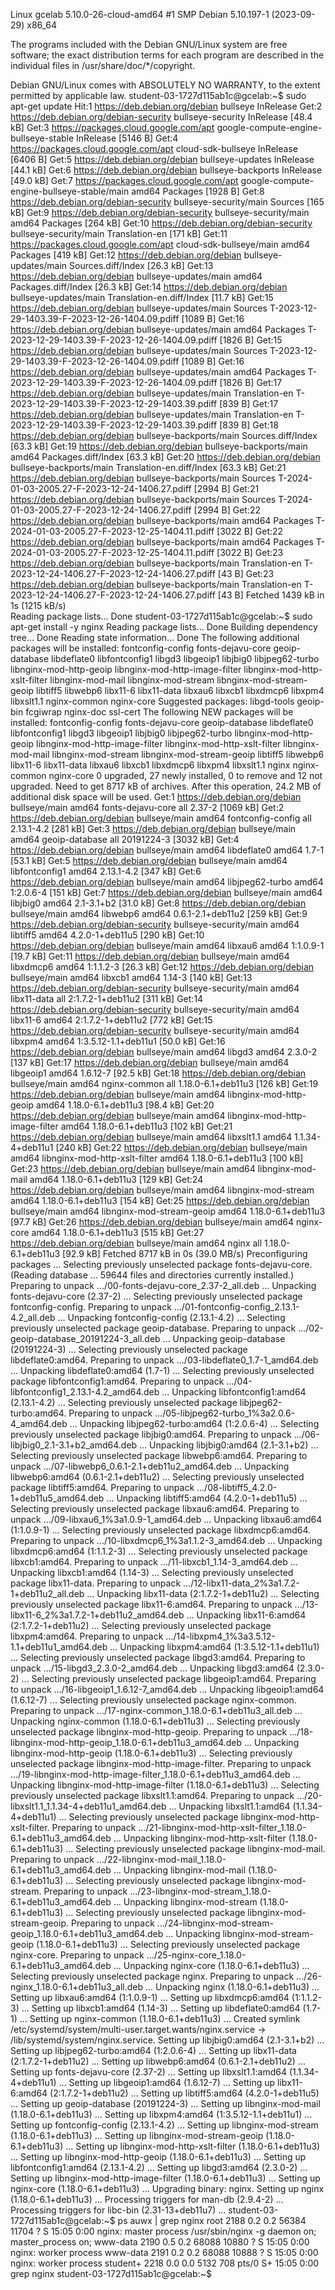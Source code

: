 Linux gcelab 5.10.0-26-cloud-amd64 #1 SMP Debian 5.10.197-1 (2023-09-29) x86_64

The programs included with the Debian GNU/Linux system are free software;
the exact distribution terms for each program are described in the
individual files in /usr/share/doc/*/copyright.

Debian GNU/Linux comes with ABSOLUTELY NO WARRANTY, to the extent
permitted by applicable law.
student-03-1727d115ab1c@gcelab:~$ sudo apt-get update
Hit:1 https://deb.debian.org/debian bullseye InRelease
Get:2 https://deb.debian.org/debian-security bullseye-security InRelease [48.4 kB]
Get:3 https://packages.cloud.google.com/apt google-compute-engine-bullseye-stable InRelease [5146 B]
Get:4 https://packages.cloud.google.com/apt cloud-sdk-bullseye InRelease [6406 B]
Get:5 https://deb.debian.org/debian bullseye-updates InRelease [44.1 kB]
Get:6 https://deb.debian.org/debian bullseye-backports InRelease [49.0 kB]
Get:7 https://packages.cloud.google.com/apt google-compute-engine-bullseye-stable/main amd64 Packages [1928 B]
Get:8 https://deb.debian.org/debian-security bullseye-security/main Sources [165 kB]
Get:9 https://deb.debian.org/debian-security bullseye-security/main amd64 Packages [264 kB]
Get:10 https://deb.debian.org/debian-security bullseye-security/main Translation-en [171 kB]
Get:11 https://packages.cloud.google.com/apt cloud-sdk-bullseye/main amd64 Packages [419 kB]
Get:12 https://deb.debian.org/debian bullseye-updates/main Sources.diff/Index [26.3 kB]
Get:13 https://deb.debian.org/debian bullseye-updates/main amd64 Packages.diff/Index [26.3 kB]
Get:14 https://deb.debian.org/debian bullseye-updates/main Translation-en.diff/Index [11.7 kB]
Get:15 https://deb.debian.org/debian bullseye-updates/main Sources T-2023-12-29-1403.39-F-2023-12-26-1404.09.pdiff [1089 B]
Get:16 https://deb.debian.org/debian bullseye-updates/main amd64 Packages T-2023-12-29-1403.39-F-2023-12-26-1404.09.pdiff [1826 B]
Get:15 https://deb.debian.org/debian bullseye-updates/main Sources T-2023-12-29-1403.39-F-2023-12-26-1404.09.pdiff [1089 B]
Get:16 https://deb.debian.org/debian bullseye-updates/main amd64 Packages T-2023-12-29-1403.39-F-2023-12-26-1404.09.pdiff [1826 B]
Get:17 https://deb.debian.org/debian bullseye-updates/main Translation-en T-2023-12-29-1403.39-F-2023-12-29-1403.39.pdiff [839 B]
Get:17 https://deb.debian.org/debian bullseye-updates/main Translation-en T-2023-12-29-1403.39-F-2023-12-29-1403.39.pdiff [839 B]
Get:18 https://deb.debian.org/debian bullseye-backports/main Sources.diff/Index [63.3 kB]
Get:19 https://deb.debian.org/debian bullseye-backports/main amd64 Packages.diff/Index [63.3 kB]
Get:20 https://deb.debian.org/debian bullseye-backports/main Translation-en.diff/Index [63.3 kB]
Get:21 https://deb.debian.org/debian bullseye-backports/main Sources T-2024-01-03-2005.27-F-2023-12-24-1406.27.pdiff [2994 B]
Get:21 https://deb.debian.org/debian bullseye-backports/main Sources T-2024-01-03-2005.27-F-2023-12-24-1406.27.pdiff [2994 B]
Get:22 https://deb.debian.org/debian bullseye-backports/main amd64 Packages T-2024-01-03-2005.27-F-2023-12-25-1404.11.pdiff [3022 B]
Get:22 https://deb.debian.org/debian bullseye-backports/main amd64 Packages T-2024-01-03-2005.27-F-2023-12-25-1404.11.pdiff [3022 B]
Get:23 https://deb.debian.org/debian bullseye-backports/main Translation-en T-2023-12-24-1406.27-F-2023-12-24-1406.27.pdiff [43 B]
Get:23 https://deb.debian.org/debian bullseye-backports/main Translation-en T-2023-12-24-1406.27-F-2023-12-24-1406.27.pdiff [43 B]
Fetched 1439 kB in 1s (1215 kB/s)                                                  
Reading package lists... Done
student-03-1727d115ab1c@gcelab:~$ sudo apt-get install -y nginx
Reading package lists... Done
Building dependency tree... Done
Reading state information... Done
The following additional packages will be installed:
  fontconfig-config fonts-dejavu-core geoip-database libdeflate0 libfontconfig1 libgd3 libgeoip1 libjbig0 libjpeg62-turbo libnginx-mod-http-geoip
  libnginx-mod-http-image-filter libnginx-mod-http-xslt-filter libnginx-mod-mail libnginx-mod-stream libnginx-mod-stream-geoip libtiff5 libwebp6 libx11-6
  libx11-data libxau6 libxcb1 libxdmcp6 libxpm4 libxslt1.1 nginx-common nginx-core
Suggested packages:
  libgd-tools geoip-bin fcgiwrap nginx-doc ssl-cert
The following NEW packages will be installed:
  fontconfig-config fonts-dejavu-core geoip-database libdeflate0 libfontconfig1 libgd3 libgeoip1 libjbig0 libjpeg62-turbo libnginx-mod-http-geoip
  libnginx-mod-http-image-filter libnginx-mod-http-xslt-filter libnginx-mod-mail libnginx-mod-stream libnginx-mod-stream-geoip libtiff5 libwebp6 libx11-6
  libx11-data libxau6 libxcb1 libxdmcp6 libxpm4 libxslt1.1 nginx nginx-common nginx-core
0 upgraded, 27 newly installed, 0 to remove and 12 not upgraded.
Need to get 8717 kB of archives.
After this operation, 24.2 MB of additional disk space will be used.
Get:1 https://deb.debian.org/debian bullseye/main amd64 fonts-dejavu-core all 2.37-2 [1069 kB]
Get:2 https://deb.debian.org/debian bullseye/main amd64 fontconfig-config all 2.13.1-4.2 [281 kB]
Get:3 https://deb.debian.org/debian bullseye/main amd64 geoip-database all 20191224-3 [3032 kB]
Get:4 https://deb.debian.org/debian bullseye/main amd64 libdeflate0 amd64 1.7-1 [53.1 kB]
Get:5 https://deb.debian.org/debian bullseye/main amd64 libfontconfig1 amd64 2.13.1-4.2 [347 kB]
Get:6 https://deb.debian.org/debian bullseye/main amd64 libjpeg62-turbo amd64 1:2.0.6-4 [151 kB]
Get:7 https://deb.debian.org/debian bullseye/main amd64 libjbig0 amd64 2.1-3.1+b2 [31.0 kB]
Get:8 https://deb.debian.org/debian bullseye/main amd64 libwebp6 amd64 0.6.1-2.1+deb11u2 [259 kB]
Get:9 https://deb.debian.org/debian-security bullseye-security/main amd64 libtiff5 amd64 4.2.0-1+deb11u5 [290 kB]
Get:10 https://deb.debian.org/debian bullseye/main amd64 libxau6 amd64 1:1.0.9-1 [19.7 kB]
Get:11 https://deb.debian.org/debian bullseye/main amd64 libxdmcp6 amd64 1:1.1.2-3 [26.3 kB]
Get:12 https://deb.debian.org/debian bullseye/main amd64 libxcb1 amd64 1.14-3 [140 kB]
Get:13 https://deb.debian.org/debian-security bullseye-security/main amd64 libx11-data all 2:1.7.2-1+deb11u2 [311 kB]
Get:14 https://deb.debian.org/debian-security bullseye-security/main amd64 libx11-6 amd64 2:1.7.2-1+deb11u2 [772 kB]
Get:15 https://deb.debian.org/debian-security bullseye-security/main amd64 libxpm4 amd64 1:3.5.12-1.1+deb11u1 [50.0 kB]
Get:16 https://deb.debian.org/debian bullseye/main amd64 libgd3 amd64 2.3.0-2 [137 kB]
Get:17 https://deb.debian.org/debian bullseye/main amd64 libgeoip1 amd64 1.6.12-7 [92.5 kB]
Get:18 https://deb.debian.org/debian bullseye/main amd64 nginx-common all 1.18.0-6.1+deb11u3 [126 kB]
Get:19 https://deb.debian.org/debian bullseye/main amd64 libnginx-mod-http-geoip amd64 1.18.0-6.1+deb11u3 [98.4 kB]
Get:20 https://deb.debian.org/debian bullseye/main amd64 libnginx-mod-http-image-filter amd64 1.18.0-6.1+deb11u3 [102 kB]
Get:21 https://deb.debian.org/debian bullseye/main amd64 libxslt1.1 amd64 1.1.34-4+deb11u1 [240 kB]
Get:22 https://deb.debian.org/debian bullseye/main amd64 libnginx-mod-http-xslt-filter amd64 1.18.0-6.1+deb11u3 [100 kB]
Get:23 https://deb.debian.org/debian bullseye/main amd64 libnginx-mod-mail amd64 1.18.0-6.1+deb11u3 [129 kB]
Get:24 https://deb.debian.org/debian bullseye/main amd64 libnginx-mod-stream amd64 1.18.0-6.1+deb11u3 [154 kB]
Get:25 https://deb.debian.org/debian bullseye/main amd64 libnginx-mod-stream-geoip amd64 1.18.0-6.1+deb11u3 [97.7 kB]
Get:26 https://deb.debian.org/debian bullseye/main amd64 nginx-core amd64 1.18.0-6.1+deb11u3 [515 kB]
Get:27 https://deb.debian.org/debian bullseye/main amd64 nginx all 1.18.0-6.1+deb11u3 [92.9 kB]
Fetched 8717 kB in 0s (39.0 MB/s)
Preconfiguring packages ...
Selecting previously unselected package fonts-dejavu-core.
(Reading database ... 59644 files and directories currently installed.)
Preparing to unpack .../00-fonts-dejavu-core_2.37-2_all.deb ...
Unpacking fonts-dejavu-core (2.37-2) ...
Selecting previously unselected package fontconfig-config.
Preparing to unpack .../01-fontconfig-config_2.13.1-4.2_all.deb ...
Unpacking fontconfig-config (2.13.1-4.2) ...
Selecting previously unselected package geoip-database.
Preparing to unpack .../02-geoip-database_20191224-3_all.deb ...
Unpacking geoip-database (20191224-3) ...
Selecting previously unselected package libdeflate0:amd64.
Preparing to unpack .../03-libdeflate0_1.7-1_amd64.deb ...
Unpacking libdeflate0:amd64 (1.7-1) ...
Selecting previously unselected package libfontconfig1:amd64.
Preparing to unpack .../04-libfontconfig1_2.13.1-4.2_amd64.deb ...
Unpacking libfontconfig1:amd64 (2.13.1-4.2) ...
Selecting previously unselected package libjpeg62-turbo:amd64.
Preparing to unpack .../05-libjpeg62-turbo_1%3a2.0.6-4_amd64.deb ...
Unpacking libjpeg62-turbo:amd64 (1:2.0.6-4) ...
Selecting previously unselected package libjbig0:amd64.
Preparing to unpack .../06-libjbig0_2.1-3.1+b2_amd64.deb ...
Unpacking libjbig0:amd64 (2.1-3.1+b2) ...
Selecting previously unselected package libwebp6:amd64.
Preparing to unpack .../07-libwebp6_0.6.1-2.1+deb11u2_amd64.deb ...
Unpacking libwebp6:amd64 (0.6.1-2.1+deb11u2) ...
Selecting previously unselected package libtiff5:amd64.
Preparing to unpack .../08-libtiff5_4.2.0-1+deb11u5_amd64.deb ...
Unpacking libtiff5:amd64 (4.2.0-1+deb11u5) ...
Selecting previously unselected package libxau6:amd64.
Preparing to unpack .../09-libxau6_1%3a1.0.9-1_amd64.deb ...
Unpacking libxau6:amd64 (1:1.0.9-1) ...
Selecting previously unselected package libxdmcp6:amd64.
Preparing to unpack .../10-libxdmcp6_1%3a1.1.2-3_amd64.deb ...
Unpacking libxdmcp6:amd64 (1:1.1.2-3) ...
Selecting previously unselected package libxcb1:amd64.
Preparing to unpack .../11-libxcb1_1.14-3_amd64.deb ...
Unpacking libxcb1:amd64 (1.14-3) ...
Selecting previously unselected package libx11-data.
Preparing to unpack .../12-libx11-data_2%3a1.7.2-1+deb11u2_all.deb ...
Unpacking libx11-data (2:1.7.2-1+deb11u2) ...
Selecting previously unselected package libx11-6:amd64.
Preparing to unpack .../13-libx11-6_2%3a1.7.2-1+deb11u2_amd64.deb ...
Unpacking libx11-6:amd64 (2:1.7.2-1+deb11u2) ...
Selecting previously unselected package libxpm4:amd64.
Preparing to unpack .../14-libxpm4_1%3a3.5.12-1.1+deb11u1_amd64.deb ...
Unpacking libxpm4:amd64 (1:3.5.12-1.1+deb11u1) ...
Selecting previously unselected package libgd3:amd64.
Preparing to unpack .../15-libgd3_2.3.0-2_amd64.deb ...
Unpacking libgd3:amd64 (2.3.0-2) ...
Selecting previously unselected package libgeoip1:amd64.
Preparing to unpack .../16-libgeoip1_1.6.12-7_amd64.deb ...
Unpacking libgeoip1:amd64 (1.6.12-7) ...
Selecting previously unselected package nginx-common.
Preparing to unpack .../17-nginx-common_1.18.0-6.1+deb11u3_all.deb ...
Unpacking nginx-common (1.18.0-6.1+deb11u3) ...
Selecting previously unselected package libnginx-mod-http-geoip.
Preparing to unpack .../18-libnginx-mod-http-geoip_1.18.0-6.1+deb11u3_amd64.deb ...
Unpacking libnginx-mod-http-geoip (1.18.0-6.1+deb11u3) ...
Selecting previously unselected package libnginx-mod-http-image-filter.
Preparing to unpack .../19-libnginx-mod-http-image-filter_1.18.0-6.1+deb11u3_amd64.deb ...
Unpacking libnginx-mod-http-image-filter (1.18.0-6.1+deb11u3) ...
Selecting previously unselected package libxslt1.1:amd64.
Preparing to unpack .../20-libxslt1.1_1.1.34-4+deb11u1_amd64.deb ...
Unpacking libxslt1.1:amd64 (1.1.34-4+deb11u1) ...
Selecting previously unselected package libnginx-mod-http-xslt-filter.
Preparing to unpack .../21-libnginx-mod-http-xslt-filter_1.18.0-6.1+deb11u3_amd64.deb ...
Unpacking libnginx-mod-http-xslt-filter (1.18.0-6.1+deb11u3) ...
Selecting previously unselected package libnginx-mod-mail.
Preparing to unpack .../22-libnginx-mod-mail_1.18.0-6.1+deb11u3_amd64.deb ...
Unpacking libnginx-mod-mail (1.18.0-6.1+deb11u3) ...
Selecting previously unselected package libnginx-mod-stream.
Preparing to unpack .../23-libnginx-mod-stream_1.18.0-6.1+deb11u3_amd64.deb ...
Unpacking libnginx-mod-stream (1.18.0-6.1+deb11u3) ...
Selecting previously unselected package libnginx-mod-stream-geoip.
Preparing to unpack .../24-libnginx-mod-stream-geoip_1.18.0-6.1+deb11u3_amd64.deb ...
Unpacking libnginx-mod-stream-geoip (1.18.0-6.1+deb11u3) ...
Selecting previously unselected package nginx-core.
Preparing to unpack .../25-nginx-core_1.18.0-6.1+deb11u3_amd64.deb ...
Unpacking nginx-core (1.18.0-6.1+deb11u3) ...
Selecting previously unselected package nginx.
Preparing to unpack .../26-nginx_1.18.0-6.1+deb11u3_all.deb ...
Unpacking nginx (1.18.0-6.1+deb11u3) ...
Setting up libxau6:amd64 (1:1.0.9-1) ...
Setting up libxdmcp6:amd64 (1:1.1.2-3) ...
Setting up libxcb1:amd64 (1.14-3) ...
Setting up libdeflate0:amd64 (1.7-1) ...
Setting up nginx-common (1.18.0-6.1+deb11u3) ...
Created symlink /etc/systemd/system/multi-user.target.wants/nginx.service → /lib/systemd/system/nginx.service.
Setting up libjbig0:amd64 (2.1-3.1+b2) ...
Setting up libjpeg62-turbo:amd64 (1:2.0.6-4) ...
Setting up libx11-data (2:1.7.2-1+deb11u2) ...
Setting up libwebp6:amd64 (0.6.1-2.1+deb11u2) ...
Setting up fonts-dejavu-core (2.37-2) ...
Setting up libxslt1.1:amd64 (1.1.34-4+deb11u1) ...
Setting up libgeoip1:amd64 (1.6.12-7) ...
Setting up libx11-6:amd64 (2:1.7.2-1+deb11u2) ...
Setting up libtiff5:amd64 (4.2.0-1+deb11u5) ...
Setting up geoip-database (20191224-3) ...
Setting up libnginx-mod-mail (1.18.0-6.1+deb11u3) ...
Setting up libxpm4:amd64 (1:3.5.12-1.1+deb11u1) ...
Setting up fontconfig-config (2.13.1-4.2) ...
Setting up libnginx-mod-stream (1.18.0-6.1+deb11u3) ...
Setting up libnginx-mod-stream-geoip (1.18.0-6.1+deb11u3) ...
Setting up libnginx-mod-http-xslt-filter (1.18.0-6.1+deb11u3) ...
Setting up libnginx-mod-http-geoip (1.18.0-6.1+deb11u3) ...
Setting up libfontconfig1:amd64 (2.13.1-4.2) ...
Setting up libgd3:amd64 (2.3.0-2) ...
Setting up libnginx-mod-http-image-filter (1.18.0-6.1+deb11u3) ...
Setting up nginx-core (1.18.0-6.1+deb11u3) ...
Upgrading binary: nginx.
Setting up nginx (1.18.0-6.1+deb11u3) ...
Processing triggers for man-db (2.9.4-2) ...
Processing triggers for libc-bin (2.31-13+deb11u7) ...
student-03-1727d115ab1c@gcelab:~$ ps auwx | grep nginx
root        2188  0.2  0.2  56384 11704 ?        S    15:05   0:00 nginx: master process /usr/sbin/nginx -g daemon on; master_process on;
www-data    2190  0.5  0.2  68088 10880 ?        S    15:05   0:00 nginx: worker process
www-data    2191  0.2  0.2  68088 10888 ?        S    15:05   0:00 nginx: worker process
student+    2218  0.0  0.0   5132   708 pts/0    S+   15:05   0:00 grep nginx
student-03-1727d115ab1c@gcelab:~$ 